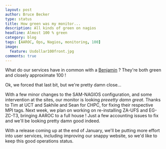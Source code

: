 ```yaml
---
layout: post
author: Bruce Becker
type: status
title: How green was my monitor...
description: All kinds of green on nagios
headline: Almost 100 % green
category: blog
tags: [AAROC, Ops, Nagios, monitoring, 100]
image:
  feature: Usdollar100front.jpg
comments: true
---
```


What do our services have in common with a [Benjamin](http://www.urbandictionary.com/define.php?term=Benjamin&defid=1384165) ? They're both green and closely approximate 100 !

Ok, we forced that last bit, but we're pretty damn close...

With a few minor changes to the SAM-NAGIOS configuration, and some intervention at the sites, our monitor is looking *preeetty damn great*. Thanks to Tim at UCT and Sakhile and Sean for CHPC, for fixing their respective MPI tags. Next week, we plan on working on re-installing ZA-UFS and EG-ZC-T3, bringing AAROC to a full house ! Just a few accounting issues to fix and we'll be looking pretty damn good indeed.

With a release coming up at the end of January, we'll be putting more effort into user services, including improving our snappy website, so we'd like to keep this good operations status.
